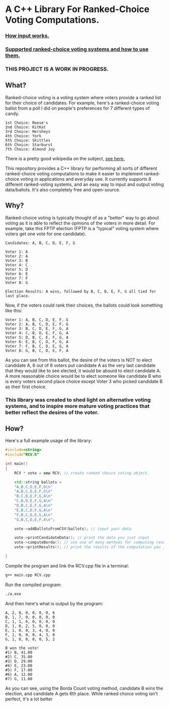 # A C++ Library For Ranked-Choice Voting Computations.
### [How input works.](https://github.com/rheffelman/ranked-voting-library/blob/main/input.md)
### [Supported ranked-choice voting systems and how to use them.](https://github.com/rheffelman/ranked-voting-library/blob/main/votingsystems.md)<br/>

### THIS PROJECT IS A WORK IN PROGRESS.
## What?
Ranked-choice voting is a voting system where voters provide a ranked list for their choice of candidates. For example, here's a ranked-choice voting ballot from a poll I did on people's preferences for 7 different types of candy.

```
1st Choice: Reese's
2nd Choice: KitKat
3rd Choice: Hersheys
4th Choice: York
5th Choice: Skittles
6th Choice: Starburst
7th Choice: Almond Joy
```

There is a pretty good wikipedia on the subject, [see here.](https://en.wikipedia.org/wiki/Ranked_voting)<br />

This repository provides a C++ library for performing all sorts of different ranked-choice voting computations to make it easier to implement ranked-choice voting in applications and everyday use. It currently supports 8 different ranked-voting systems, and an easy way to input and output voting data/ballots. It's also completely free and open-source.

## Why?
Ranked-choice voting is typically thought of as a "better" way to go about voting as it is able to reflect the opinions of the voters in more detail. For example, take this FPTP election (FPTP is a "typical" voting system where voters get one vote for one candidate).
```
Candidates: A, B, C, D, E, F, G

Voter 1: A
Voter 2: A
Voter 3: B
Voter 4: C
Voter 5: D
Voter 6: E
Voter 7: F
Voter 8: G

Election Results: A wins, followed by B, C, D, E, F, G all tied for last place.
```

Now, if the voters could rank their choices, the ballots could look something like this:
```
Voter 1: A, B, C, D, E, F, G
Voter 2: A, B, C, D, E, F, G
Voter 3: B, C, D, E, F, G, A
Voter 4: C, B, D, E, F, G, A
Voter 5: D, B, C, E, F, G, A
Voter 6: E, B, C, D, F, G, A
Voter 7: F, B, C, D, E, G, A
Voter 8: G, B, C, D, E, F, A
```

As you can see from this ballot, the desire of the voters is NOT to elect candidate A, 6 out of 8 voters put candidate A as the very last candidate that they would like to see elected, it would be absurd to elect candidate A. A more reasonable choice would be to elect someone like candidate B who is every voters second place choice except Voter 3 who picked candidate B as their first choice.
</br>

### This library was created to shed light on alternative voting systems, and to inspire more mature voting practices that better reflect the desires of the voter.

## How?
Here's a full example usage of the library:
```cpp
#include<string>
#include"RCV.h"

int main()
{
    RCV * vote = new RCV; // create ranked choice voting object.

    std::string ballots = 
    "A,B,C,D,E,F,G\n"
    "A,B,C,D,E,F,G\n"
    "B,C,D,E,F,G,A\n"
    "C,B,D,E,F,G,A\n"
    "D,B,C,E,F,G,A\n"
    "E,B,C,D,F,G,A\n"
    "F,B,C,D,E,G,A\n"
    "G,B,C,D,E,F,A\n";

    vote->addBallotsFromCSV(ballots); // input your data

    vote->printCandidateData(); // print the data you just input
    vote->computeBorda(); // use one of many methods for computing results of an election using your data
    vote->printResults(); // print the results of the computation you just performed

}
```

Compile the program and link the RCV.cpp file in a terminal:
```sh
g++ main.cpp RCV.cpp
```

Run the compiled program:
```sh
./a.exe
```

And then here's what is output by the program:
```
A, 2, 0, 0, 0, 0, 0, 6
B, 1, 7, 0, 0, 0, 0, 0
C, 1, 1, 6, 0, 0, 0, 0
D, 1, 0, 2, 5, 0, 0, 0
E, 1, 0, 0, 3, 4, 0, 0
F, 1, 0, 0, 0, 4, 3, 0
G, 1, 0, 0, 0, 0, 5, 2

B won the vote!
#1) B, 41.00
#2) C, 35.00
#3) D, 29.00
#4) E, 23.00
#5) F, 17.00
#6) A, 12.00
#7) G, 11.00
```
As you can see, using the Borda Count voting method, candidate B wins the election, and candidate A gets 6th place. While ranked choice voting isn't perfect, it's a lot better 
